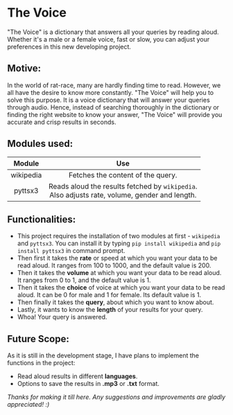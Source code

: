 # The Voice
"The Voice" is a dictionary that answers all your queries by reading aloud. Whether it's a male or a female voice, fast or slow, you can adjust your preferences in this new developing project. 

## Motive:
In the world of rat-race, many are hardly finding time to read. However, we all have the desire to know more constantly. "The Voice" will help you to solve this purpose. It is a voice dictionary that will answer your queries through audio. Hence, instead of searching thoroughly in the dictionary or finding the right website to know your answer, "The Voice" will provide you accurate and crisp results in seconds. 

## Modules used:
Module        | Use
:-------------: | :-------------:
wikipedia     | Fetches the content of the query.
pyttsx3       | Reads aloud the results fetched by `wikipedia`. <br/>Also adjusts rate, volume, gender and length.

## Functionalities:
- This project requires the installation of two modules at first - `wikipedia` and `pyttsx3`. You can install it by typing `pip install wikipedia` and `pip install pyttsx3` in command prompt. 
- Then first it takes the **rate** or speed at which you want your data to be read aloud. It ranges from 100 to 1000, and the default value is 200.
- Then it takes the **volume** at which you want your data to be read aloud. It ranges from 0 to 1, and the default value is 1.
- Then it takes the **choice** of voice at which you want your data to be read aloud. It can be 0 for male and 1 for female. Its default value is 1.
- Then finally it takes the **query**, about which you want to know about.
- Lastly, it wants to know the **length** of your results for your query.
- Whoa! Your query is answered.

## Future Scope:
As it is still in the development stage, I have plans to implement the functions in the project:
- Read aloud results in different **languages**.
- Options to save the results in __.mp3__ or **.txt** format.

*Thanks for making it till here. Any suggestions and improvements are gladly appreciated! :)*
